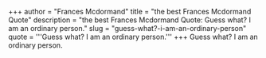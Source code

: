 +++
author = "Frances Mcdormand"
title = "the best Frances Mcdormand Quote"
description = "the best Frances Mcdormand Quote: Guess what? I am an ordinary person."
slug = "guess-what?-i-am-an-ordinary-person"
quote = '''Guess what? I am an ordinary person.'''
+++
Guess what? I am an ordinary person.
